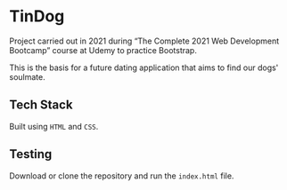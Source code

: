 # TinDog

Project carried out in 2021 during “The Complete 2021 Web Development Bootcamp” course at Udemy to practice Bootstrap.

This is the basis for a future dating application that aims to find our dogs' soulmate.

## Tech Stack

Built using `HTML` and `CSS`.

## Testing

Download or clone the repository and run the `index.html` file.
